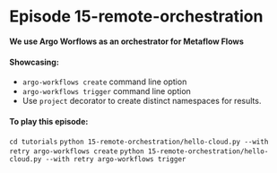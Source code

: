 # Episode 15-remote-orchestration

**We use Argo Worflows as an orchestrator for Metaflow Flows**

#### Showcasing:
- `argo-workflows create` command line option
- `argo-workflows trigger` command line option
- Use `project` decorator to create distinct namespaces for results.

#### To play this episode:
`cd tutorials`
`python 15-remote-orchestration/hello-cloud.py --with retry argo-workflows create`
`python 15-remote-orchestration/hello-cloud.py --with retry argo-workflows trigger`